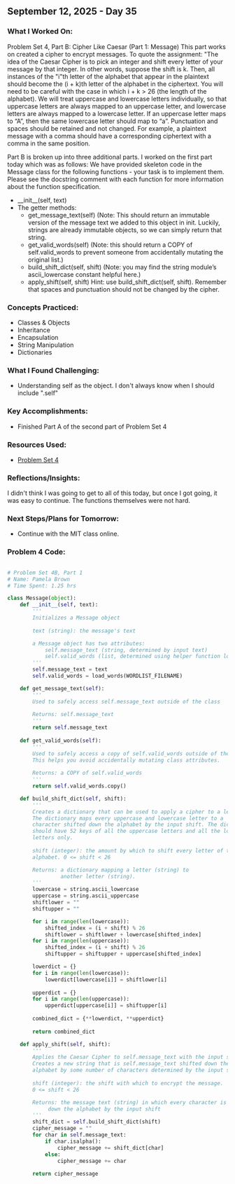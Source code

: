 ## September 12, 2025 - Day 35

### What I Worked On:  
Problem Set 4, Part B: Cipher Like Caesar (Part 1: Message) 
This part works on created a cipher to encrypt messages. To quote the assignment: "The idea of the Caesar Cipher is to pick an integer and shift every letter of your message by that integer. In other words, suppose the shift is k. Then, all instances of the "i"th letter of the alphabet that appear in the plaintext should become the (i + k)th letter of the alphabet in the ciphertext. You will need to be careful with the case in which i + k > 26 (the length of the alphabet). We will treat uppercase and lowercase letters individually, so that uppercase letters are always mapped to an uppercase letter, and lowercase letters are always mapped to a lowercase letter. If an uppercase letter maps to “A”, then the same lowercase letter should map to “a”. Punctuation and spaces should be retained and not changed. For example, a plaintext message with a comma should have a 
corresponding ciphertext with a comma in the same position. 

Part B is broken up into three additional parts. I worked on the first part today which was as follows:
We have provided skeleton code in the Message class for the following functions - your task is to implement them. Please see the docstring comment with each function for more information about the function specification. 
-  \_\_init\_\_(self, text)
- The getter methods:
  - get_message_text(self) (Note: This should return an immutable version of the message text we added to this object in init. Luckily, strings are already immutable objects, so we can simply return that string. 
  - get_valid_words(self) (Note: this should return a COPY of self.valid_words to prevent someone from accidentally mutating the original list.)
  - build_shift_dict(self, shift) (Note: you may find the string ​​ module’s ascii_lowercase constant helpful here.)
  - apply_shift(self, shift) Hint: use build_shift_dict(self, shift). Remember that spaces and punctuation should not be changed by the cipher.
  
### Concepts Practiced:  
- Classes & Objects
- Inheritance
- Encapsulation
- String Manipulation
- Dictionaries
           
### What I Found Challenging:  
- Understanding self as the object. I don't always know when I should include ".self" 

### Key Accomplishments:  
- Finished Part A of the second part of Problem Set 4
    
### Resources Used:  
- [Problem Set 4](https://ocw.mit.edu/courses/6-0001-introduction-to-computer-science-and-programming-in-python-fall-2016/resources/ps4/)
  
### Reflections/Insights:
I didn't think I was going to get to all of this today, but once I got going, it was easy to continue. The functions themselves were not hard. 
  
### Next Steps/Plans for Tomorrow: 
- Continue with the MIT class online. 

### Problem 4 Code: 
```python

# Problem Set 4B, Part 1
# Name: Pamela Brown
# Time Spent: 1.25 hrs

class Message(object):
    def __init__(self, text):
        '''
        Initializes a Message object
                
        text (string): the message's text

        a Message object has two attributes:
            self.message_text (string, determined by input text)
            self.valid_words (list, determined using helper function load_words)
        '''
        self.message_text = text
        self.valid_words = load_words(WORDLIST_FILENAME)

    def get_message_text(self):
        '''
        Used to safely access self.message_text outside of the class
        
        Returns: self.message_text
        '''
        return self.message_text
       
    def get_valid_words(self):
        '''
        Used to safely access a copy of self.valid_words outside of the class.
        This helps you avoid accidentally mutating class attributes.
        
        Returns: a COPY of self.valid_words
        '''
        return self.valid_words.copy()

    def build_shift_dict(self, shift):
        '''
        Creates a dictionary that can be used to apply a cipher to a letter.
        The dictionary maps every uppercase and lowercase letter to a
        character shifted down the alphabet by the input shift. The dictionary
        should have 52 keys of all the uppercase letters and all the lowercase
        letters only.        
        
        shift (integer): the amount by which to shift every letter of the 
        alphabet. 0 <= shift < 26

        Returns: a dictionary mapping a letter (string) to 
                 another letter (string). 
        '''
        lowercase = string.ascii_lowercase
        uppercase = string.ascii_uppercase
        shiftlower = ""
        shiftupper = ""

        for i in range(len(lowercase)):
            shifted_index = (i + shift) % 26
            shiftlower = shiftlower + lowercase[shifted_index]
        for i in range(len(uppercase)):
            shifted_index = (i + shift) % 26
            shiftupper = shiftupper + uppercase[shifted_index]

        lowerdict = {}
        for i in range(len(lowercase)):
            lowerdict[lowercase[i]] = shiftlower[i]
            
        upperdict = {}
        for i in range(len(uppercase)):
            upperdict[uppercase[i]] = shiftupper[i] 
            
        combined_dict = {**lowerdict, **upperdict}
        
        return combined_dict

    def apply_shift(self, shift):
        '''
        Applies the Caesar Cipher to self.message_text with the input shift.
        Creates a new string that is self.message_text shifted down the
        alphabet by some number of characters determined by the input shift        
        
        shift (integer): the shift with which to encrypt the message.
        0 <= shift < 26

        Returns: the message text (string) in which every character is shifted
             down the alphabet by the input shift
        '''
        shift_dict = self.build_shift_dict(shift)
        cipher_message = ""
        for char in self.message_text:
            if char.isalpha():
                cipher_message += shift_dict[char]
            else:
                cipher_message += char
        
        return cipher_message

```
